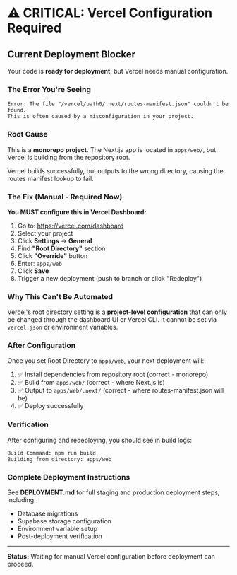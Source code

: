 # ⚠️ CRITICAL: Vercel Configuration Required

## Current Deployment Blocker

Your code is **ready for deployment**, but Vercel needs manual configuration.

### The Error You're Seeing

```
Error: The file "/vercel/path0/.next/routes-manifest.json" couldn't be found.
This is often caused by a misconfiguration in your project.
```

### Root Cause

This is a **monorepo project**. The Next.js app is located in `apps/web/`, but Vercel is building from the repository root.

Vercel builds successfully, but outputs to the wrong directory, causing the routes manifest lookup to fail.

### The Fix (Manual - Required Now)

**You MUST configure this in Vercel Dashboard:**

1. Go to: https://vercel.com/dashboard
2. Select your project
3. Click **Settings** → **General**
4. Find **"Root Directory"** section
5. Click **"Override"** button
6. Enter: `apps/web`
7. Click **Save**
8. Trigger a new deployment (push to branch or click "Redeploy")

### Why This Can't Be Automated

Vercel's root directory setting is a **project-level configuration** that can only be changed through the dashboard UI or Vercel CLI. It cannot be set via `vercel.json` or environment variables.

### After Configuration

Once you set Root Directory to `apps/web`, your next deployment will:

1. ✅ Install dependencies from repository root (correct - monorepo)
2. ✅ Build from `apps/web/` (correct - where Next.js is)
3. ✅ Output to `apps/web/.next/` (correct - where routes-manifest.json will be)
4. ✅ Deploy successfully

### Verification

After configuring and redeploying, you should see in build logs:

```
Build Command: npm run build
Building from directory: apps/web
```

### Complete Deployment Instructions

See **DEPLOYMENT.md** for full staging and production deployment steps, including:
- Database migrations
- Supabase storage configuration
- Environment variable setup
- Post-deployment verification

---

**Status:** Waiting for manual Vercel configuration before deployment can proceed.
